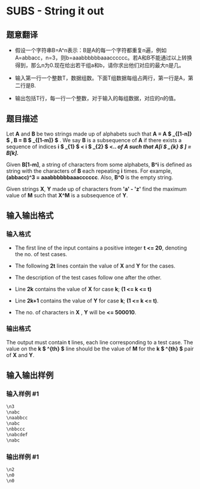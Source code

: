 # SUBS - String it out

## 题意翻译

- 假设一个字符串B=A^n表示：B是A的每一个字符都重复n遍，例如A=abbacc，n=3，则b=aaabbbbbbaaacccccc。若A和B不能通过以上转换得到，那么n为0.现在给出若干组a和b，请你求出他们对应的最大n是几。

- 输入第一行一个整数T，数据组数。下面T组数据每组占两行，第一行是A，第二行是B.

- 输出包括T行，每一行一个整数，对于输入的每组数据，对应的n的值。

## 题目描述

Let **A** and **B** be two strings made up of alphabets such that **A = A $ _{[1-n]} $ , B = B $ _{[1-m]} $** . We say **B** is a subsequence of **A** if there exists a sequence of indices **i $ _{1} $ < i $ _{2} $ <.. _of **A** such that **A\[i $ _{k} $ \] = B\[k\]**._**

Given **B\[1-m\]**, a string of characters from some alphabets, **B^i** is defined as string with the characters of **B** each repeating **i** times. For example, **(abbacc)^3 = aaabbbbbbaaacccccc**. Also, **B^0** is the empty string.

Given strings **X**, **Y** made up of characters from **'a' - 'z'** find the maximum value of **M** such that **X^M** is a subsequence of **Y**.

## 输入输出格式

### 输入格式

- The first line of the input contains a positive integer **t <= 20**, denoting the no. of test cases.

- The following **2t** lines contain the value of **X** and **Y** for the cases.

- The description of the test cases follow one after the other.

- Line **2k** contains the value of **X** for case **k**; **(1 <= k <= t)**

- Line **2k+1** contains the value of **Y** for case **k**; **(1 <= k <= t)**.

- The no. of characters in **X** , **Y** will be **<= 500010**.

### 输出格式

 The output must contain **t** lines, each line corresponding to a test case. The value on the **k $ ^{th} $** line should be the value of **M** for the **k $ ^{th} $** pair of **X** and **Y**.

## 输入输出样例

### 输入样例 #1

```cpp
\n3
\nabc
\naabbcc
\nabc
\nbbccc
\nabcdef
\nabc
```


### 输出样例 #1

```cpp
\n2
\n0
\n0
```



